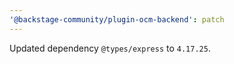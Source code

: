 ```yaml
---
'@backstage-community/plugin-ocm-backend': patch
---
```


Updated dependency `@types/express` to `4.17.25`.
